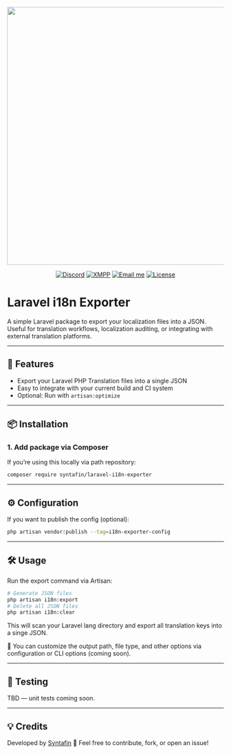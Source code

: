 <p align="center"><a href="https://syntafin.dev" target="_blank"><img src="https://share.syntafin.de/github/dev_slogan.png" width="600" /></a></p>

<p align="center">
<a href="https://discord.gg/7NqGZfn" target="_blank"><img src="https://img.shields.io/discord/616573354685759488?color=fe93db&label=Discord&style=for-the-badge" alt="Discord" /></a>
<a href="xmpp://syntafin@tengu.chat"><img src="https://img.shields.io/static/v1?label=XMPP&message=syntafin@tengu.chat&color=fe93db&style=for-the-badge" alt="XMPP" /></a>
<a href="mailto://mail@syntaf.in"><img src="https://img.shields.io/static/v1?label=Mail&message=hello@syntafin.dev&color=fe93db&style=for-the-badge" alt="Email me" /></a>
<a href="LICENSE"><img src="https://img.shields.io/static/v1?label=Lizenz&message=MIT&color=fe93db&style=for-the-badge" alt="License" /></a>
</p>

# Laravel i18n Exporter

A simple Laravel package to export your localization files into a JSON. Useful for translation workflows, localization auditing, or integrating with external translation platforms.

---

## 🚀 Features

* Export your Laravel PHP Translation files into a single JSON
* Easy to integrate with your current build and CI system
* Optional: Run with ``artisan:optimize``

---

## 📦 Installation

### 1. Add package via Composer

If you’re using this locally via path repository:

```bash
composer require syntafin/laravel-i18n-exporter
```

---

## ⚙️ Configuration
If you want to publish the config (optional):
```bash
php artisan vendor:publish --tag=i18n-exporter-config
```

---

## 🛠 Usage
Run the export command via Artisan:
```bash
# Generate JSON files
php artisan i18n:export
# Delete all JSON files
php artisan i18n:clear
```

This will scan your Laravel lang directory and export all translation keys into a singe JSON. 

📝 You can customize the output path, file type, and other options via configuration or CLI options (coming soon).

---

## 🧪 Testing
TBD — unit tests coming soon.

---

## 💡 Credits
Developed by [Syntafin](https://github.com/syntafin) 💙
Feel free to contribute, fork, or open an issue!